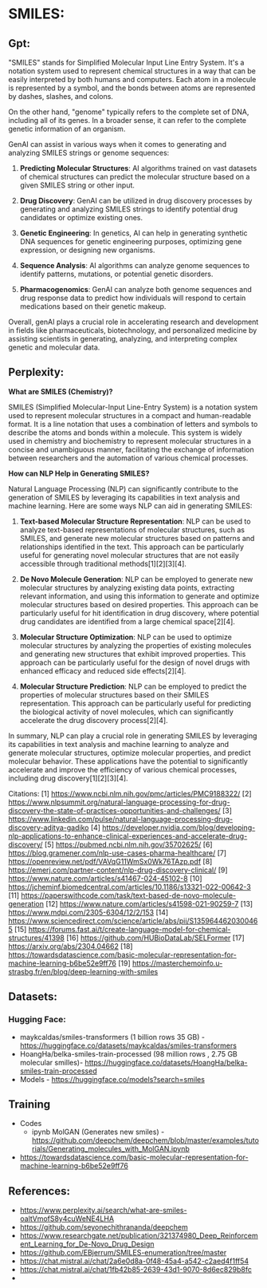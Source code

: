
# SMILES:
## Gpt:
"SMILES" stands for Simplified Molecular Input Line Entry System. It's a notation system used to represent chemical structures in a way that can be easily interpreted by both humans and computers. Each atom in a molecule is represented by a symbol, and the bonds between atoms are represented by dashes, slashes, and colons.

On the other hand, "genome" typically refers to the complete set of DNA, including all of its genes. In a broader sense, it can refer to the complete genetic information of an organism.

GenAI can assist in various ways when it comes to generating and analyzing SMILES strings or genome sequences:

1. **Predicting Molecular Structures**: AI algorithms trained on vast datasets of chemical structures can predict the molecular structure based on a given SMILES string or other input.

2. **Drug Discovery**: GenAI can be utilized in drug discovery processes by generating and analyzing SMILES strings to identify potential drug candidates or optimize existing ones.

3. **Genetic Engineering**: In genetics, AI can help in generating synthetic DNA sequences for genetic engineering purposes, optimizing gene expression, or designing new organisms.

4. **Sequence Analysis**: AI algorithms can analyze genome sequences to identify patterns, mutations, or potential genetic disorders.

5. **Pharmacogenomics**: GenAI can analyze both genome sequences and drug response data to predict how individuals will respond to certain medications based on their genetic makeup.

Overall, genAI plays a crucial role in accelerating research and development in fields like pharmaceuticals, biotechnology, and personalized medicine by assisting scientists in generating, analyzing, and interpreting complex genetic and molecular data.

## Perplexity:

**What are SMILES (Chemistry)?**

SMILES (Simplified Molecular-Input Line-Entry System) is a notation system used to represent molecular structures in a compact and human-readable format. It is a line notation that uses a combination of letters and symbols to describe the atoms and bonds within a molecule. This system is widely used in chemistry and biochemistry to represent molecular structures in a concise and unambiguous manner, facilitating the exchange of information between researchers and the automation of various chemical processes.

**How can NLP Help in Generating SMILES?**

Natural Language Processing (NLP) can significantly contribute to the generation of SMILES by leveraging its capabilities in text analysis and machine learning. Here are some ways NLP can aid in generating SMILES:

1. **Text-based Molecular Structure Representation**: NLP can be used to analyze text-based representations of molecular structures, such as SMILES, and generate new molecular structures based on patterns and relationships identified in the text. This approach can be particularly useful for generating novel molecular structures that are not easily accessible through traditional methods[1][2][3][4].

2. **De Novo Molecule Generation**: NLP can be employed to generate new molecular structures by analyzing existing data points, extracting relevant information, and using this information to generate and optimize molecular structures based on desired properties. This approach can be particularly useful for hit identification in drug discovery, where potential drug candidates are identified from a large chemical space[2][4].

3. **Molecular Structure Optimization**: NLP can be used to optimize molecular structures by analyzing the properties of existing molecules and generating new structures that exhibit improved properties. This approach can be particularly useful for the design of novel drugs with enhanced efficacy and reduced side effects[2][4].

4. **Molecular Structure Prediction**: NLP can be employed to predict the properties of molecular structures based on their SMILES representation. This approach can be particularly useful for predicting the biological activity of novel molecules, which can significantly accelerate the drug discovery process[2][4].

In summary, NLP can play a crucial role in generating SMILES by leveraging its capabilities in text analysis and machine learning to analyze and generate molecular structures, optimize molecular properties, and predict molecular behavior. These applications have the potential to significantly accelerate and improve the efficiency of various chemical processes, including drug discovery[1][2][3][4].

Citations:
[1] https://www.ncbi.nlm.nih.gov/pmc/articles/PMC9188322/
[2] https://www.nlpsummit.org/natural-language-processing-for-drug-discovery-the-state-of-practices-opportunities-and-challenges/
[3] https://www.linkedin.com/pulse/natural-language-processing-drug-discovery-aditya-gadiko
[4] https://developer.nvidia.com/blog/developing-nlp-applications-to-enhance-clinical-experiences-and-accelerate-drug-discovery/
[5] https://pubmed.ncbi.nlm.nih.gov/35702625/
[6] https://blog.gramener.com/nlp-use-cases-pharma-healthcare/
[7] https://openreview.net/pdf/VAVqG11WmSx0Wk76TAzp.pdf
[8] https://emerj.com/partner-content/nlp-drug-discovery-clinical/
[9] https://www.nature.com/articles/s41467-024-45102-8
[10] https://jcheminf.biomedcentral.com/articles/10.1186/s13321-022-00642-3
[11] https://paperswithcode.com/task/text-based-de-novo-molecule-generation
[12] https://www.nature.com/articles/s41598-021-90259-7
[13] https://www.mdpi.com/2305-6304/12/2/153
[14] https://www.sciencedirect.com/science/article/abs/pii/S1359644620300465
[15] https://forums.fast.ai/t/create-language-model-for-chemical-structures/41398
[16] https://github.com/HUBioDataLab/SELFormer
[17] https://arxiv.org/abs/2304.04662
[18] https://towardsdatascience.com/basic-molecular-representation-for-machine-learning-b6be52e9ff76
[19] https://masterchemoinfo.u-strasbg.fr/en/blog/deep-learning-with-smiles

## Datasets:
### Hugging Face:
- maykcaldas/smiles-transformers (1 billion rows 35 GB) - https://huggingface.co/datasets/maykcaldas/smiles-transformers 
- HoangHa/belka-smiles-train-processed (98 million rows , 2.75 GB molecular smilles)- https://huggingface.co/datasets/HoangHa/belka-smiles-train-processed
- Models - https://huggingface.co/models?search=smiles

## Training 
- Codes
	- ipynb
		MolGAN (Generates new smiles) - https://github.com/deepchem/deepchem/blob/master/examples/tutorials/Generating_molecules_with_MolGAN.ipynb
- https://towardsdatascience.com/basic-molecular-representation-for-machine-learning-b6be52e9ff76


## References:
- https://www.perplexity.ai/search/what-are-smiles-oaltVmofS8y4cuWeNE4LHA
- https://github.com/seyonechithrananda/deepchem
- https://www.researchgate.net/publication/321374980_Deep_Reinforcement_Learning_for_De-Novo_Drug_Design
- https://github.com/EBjerrum/SMILES-enumeration/tree/master
- https://chat.mistral.ai/chat/2a6e0d8a-0f48-45a4-a542-c2aed4f1ff54
- https://chat.mistral.ai/chat/1fb42b85-2639-43d1-9070-8d6ec829b8fc
- 



<!--stackedit_data:
eyJoaXN0b3J5IjpbLTUxODQ2Mzg0MCwtMjY4NzkxNjgzLDE4Mz
AzOTY1MDZdfQ==
-->